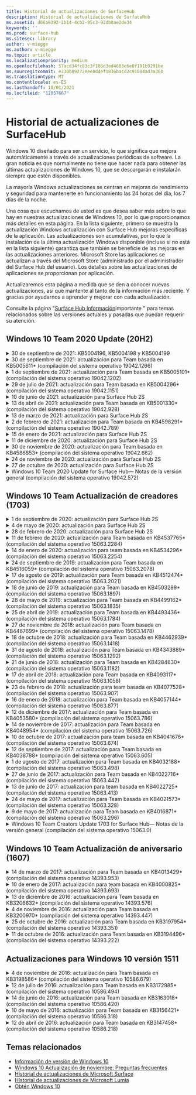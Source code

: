```yaml
---
title: Historial de actualizaciones de SurfaceHub
description: Historial de actualizaciones de SurfaceHub
ms.assetid: d66a9392-2b14-4cb2-95c3-92db0ae2de34
keywords: ''
ms.prod: surface-hub
ms.sitesec: library
author: v-miegge
ms.author: v-miegge
ms.topic: article
ms.localizationpriority: medium
ms.openlocfilehash: 57acd34fc83c3f186d3ed4683e6e0f191b9291be
ms.sourcegitcommit: e330b89272eee8d4ef1836bacd2c91084ad3a36b
ms.translationtype: MT
ms.contentlocale: es-ES
ms.lasthandoff: 10/01/2021
ms.locfileid: "12057667"
---
```

# <a name="surface-hub-update-history"></a>Historial de actualizaciones de SurfaceHub

Windows 10 diseñado para ser un servicio, lo que significa que mejora automáticamente a través de actualizaciones periódicas de software. La gran noticia es que normalmente no tiene que hacer nada para obtener las últimas actualizaciones de Windows 10, que se descargarán e instalarán siempre que estén disponibles.

La mayoría Windows actualizaciones se centran en mejoras de rendimiento y seguridad para mantenerte en funcionamiento las 24 horas del día, los 7 días de la noche.

Una cosa que escuchamos de usted es que desea saber más sobre lo que hay en nuestras actualizaciones de Windows 10, por lo que proporcionamos más detalles en esta página. En la lista siguiente, primero se muestra la actualización Windows actualización con Surface Hub mejoras específicas de la aplicación. Las actualizaciones son acumulativas, por lo que la instalación de la última actualización Windows disponible (incluso si no está en la lista siguiente) garantiza que también se beneficie de las mejoras en las actualizaciones anteriores. Microsoft Store las aplicaciones se actualizan a través del Microsoft Store (administrado por el administrador del Surface Hub del usuario). Los detalles sobre las actualizaciones de aplicaciones se proporcionan por aplicación.

Actualizaremos esta página a medida que se den a conocer nuevas actualizaciones, así que mantente al tanto de la información más reciente. Y gracias por ayudarnos a aprender y mejorar con cada actualización.

Consulte la página "[Surface Hub Información](https://support.microsoft.com/products/surface-devices/surface-hub)importante " para temas relacionados sobre las versiones actuales y pasadas que puedan requerir su atención.

## <a name="windows-10-team-2020-update-20h2"></a>Windows 10 Team 2020 Update (20H2)

<details>
<summary>30 de septiembre de 2021: KB5004196, KB5004198 y KB5004199</summary>

Estas actualizaciones de la Surface Hub entregan el cliente Teams room, el Teams del Centro de administración y el agente de salas de reuniones administradas. Las características clave se describen [en Teams Room en Surface Hub](surface-hub-teams-rooms.md).
 
Consulte la guía de [administración Surface Hub para](/surface-hub/) habilitar o deshabilitar las características y servicios del dispositivo.
</details>

<details>
<summary>30 de septiembre de 2021: actualización para Team basada en KB5005611* (compilación del sistema operativo 19042.1266)</summary>

Esta actualización a la Surface Hub incluye mejoras de calidad y correcciones de seguridad. Las actualizaciones clave de Surface Hub, que aún no se describen [en Windows 10 historial](https://support.microsoft.com/help/4581839/windows-10-update-history)de actualizaciones, incluyen:

* Reemplaza el modo de reunión 1 (Teams preferido/SfB disponible) por la funcionalidad del modo 2 (Teams solamente); cualquiera de las dos opciones puede usarse, pero ambas tienen el mismo efecto.

Consulte la guía de [administración Surface Hub para](/surface-hub/) habilitar o deshabilitar las características y servicios del dispositivo. *[KB5005611](https://support.microsoft.com/help/5005611)
</details>

<details>
<summary>1 de septiembre de 2021: actualización para Team basada en KB5005101* (compilación del sistema operativo 19042.1202)</summary>

Esta actualización a la Surface Hub incluye mejoras de calidad y correcciones de seguridad. Las actualizaciones clave de Surface Hub se describen [en Windows 10 Team 2020 Update 1](https://techcommunity.microsoft.com/t5/surface-it-pro-blog/windows-10-team-2020-update-1-released-to-all-surface-hubs/ba-p/2653503)y también incluyen lo siguiente:

* Mejora la confiabilidad de algunos escenarios de configuración de cuenta de dispositivo al usar un buzón de correo Exchange local.

Consulte la guía de [administración Surface Hub para](/surface-hub/) habilitar o deshabilitar las características y servicios del dispositivo. *[KB5005101](https://support.microsoft.com/help/5005101)
</details>

<details>
<summary>29 de julio de 2021: actualización para Team basada en KB5004296* (compilación del sistema operativo 19042.1151)</summary>

Esta actualización a la Surface Hub incluye mejoras de calidad y correcciones de seguridad. Las actualizaciones clave de Surface Hub, que aún no se describen [en Windows 10 historial](https://support.microsoft.com/help/4581839/windows-10-update-history)de actualizaciones, incluyen:

* Actualice a la característica "Recopilar registros" para incluir Windows de diagnóstico en formato csv.
* Corrección que garantiza que la limpieza de la sesión de finalización elimina completamente todos los datos relacionados con el servidor perimetral Chromium.
* Mejora algunos escenarios con Surface Hubs unidos a Azure AD cuando se usa Authenticator aplicación.

Consulte la guía de [administración Surface Hub para](/surface-hub/) habilitar o deshabilitar las características y servicios del dispositivo. *[KB5004296](https://support.microsoft.com/help/5004296)
</details>

<details>
<summary>10 de junio de 2021: actualización para Surface Hub 2S</summary>

Esta actualización es específica del Surface Hub 2S y proporciona las actualizaciones de controladores y firmware descritas a continuación:

* Actualización de UEFI de Surface: 694.3751.768.0
  * Aborda la vulnerabilidad de seguridad crítica y mejora la estabilidad del sistema.
* Actualización de firmware de Surface ME: 11.8.86.3877
  * Aborda la vulnerabilidad de seguridad crítica y mejora la estabilidad del sistema.
* Controlador de interfaz del motor de administración Intel(R): 2102.100.0.1044
  * Aborda la vulnerabilidad de seguridad crítica y mejora la estabilidad del sistema.
</details>

<details>
<summary>13 de abril de 2021: actualización para Team basada en KB5001330* (compilación del sistema operativo 19042.928)</summary>

Esta actualización a la Surface Hub incluye mejoras de calidad y correcciones de seguridad. Las actualizaciones clave de Surface Hub, que aún no se describen [en Windows 10 historial](https://support.microsoft.com/help/4581839/windows-10-update-history)de actualizaciones, incluyen:

* Resuelve un problema en el que algunos Surface Hub dispositivos solo instalaban actualizaciones de seguridad Windows mensuales, en lugar de todas Windows actualizaciones acumulativas.

Consulte la guía de [administración Surface Hub para](/surface-hub/) habilitar o deshabilitar las características y servicios del dispositivo. *[KB5001330](https://support.microsoft.com/help/5001330)
</details>

<details>
<summary>13 de marzo de 2021: actualización para Surface Hub 2S</summary>

Esta actualización es específica del Surface Hub 2S y proporciona las actualizaciones de controladores y firmware descritas a continuación:

* Controlador de Bluetooth Intel(R) - 22.30.0.4
  * Mejora la seguridad y estabilidad del sistema.
* Controlador de gráficos Intel(R): 27.20.100.8682
  * Mejora la seguridad y estabilidad del sistema.
* Controlador de Wi-Fi Intel(R) - 22.30.0.11
  * Mejora la seguridad y estabilidad del sistema.
</details>

<details>
<summary>2 de febrero de 2021: actualización para Team basada en KB4598291* (compilación del sistema operativo 19042.789)</summary>

Esta actualización a la Surface Hub incluye mejoras de calidad y correcciones de seguridad. Las actualizaciones clave de Surface Hub, que aún no se describen [en Windows 10 historial](https://support.microsoft.com/help/4581839/windows-10-update-history)de actualizaciones, incluyen:

* Corrección que permite que la sincronización de calendarios Exchange funcione cuando el UPN de la cuenta de dispositivo no es igual a su SMTP.
* Agrega capacidad para que los administradores deshabilite el uso de la autenticación moderna durante la sincronización de calendarios con Exchange.
* Garantiza que Surface Hub no se pida a los usuarios que escriban credenciales de proxy una vez habilitada la característica "Usar credenciales de cuenta de dispositivo".
* Resuelve un problema por el que Windows las comprobaciones de actualización de la Tienda y la Actualización nunca se completarían si se usase un proxy que requiere autenticación.
* Mejora la confiabilidad de la aplicación Conectar durante escenarios de ingesta por cable.

Consulte la guía de [administración Surface Hub para](/surface-hub/) habilitar o deshabilitar las características y servicios del dispositivo. *[KB4598291](https://support.microsoft.com/help/4598291)
</details>

<details>
<summary>15 de enero de 2021: actualización para Surface Hub 2S</summary>

Esta actualización es específica del Surface Hub 2S y proporciona las actualizaciones de controladores y firmware descritas a continuación:

* Actualización de firmware de Surface SMC: 3.93.139.0
* Actualización de UEFI de Surface: 694.3473.768.0
</details>

<details>
<summary>11 de diciembre de 2020: actualización para Surface Hub 2S</summary>

Esta actualización es específica del Surface Hub 2S y proporciona las actualizaciones de controladores y firmware descritas a continuación:

* Actualización de firmware de Surface SMC: 3.92.139.0
* Actualización de UEFI de Surface: 694.3447.768.0
</details>

<details>
<summary>30 de noviembre de 2020: actualización para Team basada en KB4586853* (compilación del sistema operativo 19042.662)</summary>

Esta actualización a la Surface Hub incluye mejoras de calidad y correcciones de seguridad. Las actualizaciones clave de Surface Hub, que aún no se describen [en Windows 10 historial](https://support.microsoft.com/help/4581839/windows-10-update-history)de actualizaciones, incluyen:

* Actualice a la página Configuración privacidad para proporcionar opciones adicionales.
* Resuelve un problema en el que las reuniones que ya se habían iniciado no se mostraron en la pantalla inicio/bienvenida.
* Resuelve un problema con la recuperación en la nube para configuraciones regionales que no son de EE. UU.
* Skype Empresarial
  * Mejora el rendimiento de audio direccional.
  * Se han reducido los sonidos de "pulsación de lápiz" al usar Pen durante Skype Empresarial llamadas.
* Mejora la confiabilidad al inscribirse en Windows Insider Program.
* Mejora la confiabilidad de Windows shell de equipo.

Consulte la guía de [administración Surface Hub para](/surface-hub/) habilitar o deshabilitar las características y servicios del dispositivo. *[KB4586853](https://support.microsoft.com/help/4586853)
</details>

<details>
<summary>24 de noviembre de 2020: actualización para Surface Hub 2S</summary>

Esta actualización es específica del Surface Hub 2S y proporciona las actualizaciones de controladores y firmware descritas a continuación:

* Actualización de firmware de Surface SMC: 3.91.139.0
  * Mejorar la confiabilidad de espera conectada.
* Actualización de firmware de Surface Touch: 3.91.139.0
  * Mejorar la respuesta táctil en espera conectada.
* Actualización de firmware de audio USB de Surface: 3.91.139.0
* Actualización de firmware del lápiz de Surface: 3.91.139.0
</details>

<details>
<summary>27 de octubre de 2020: actualización para Surface Hub 2S</summary>

Esta actualización es específica del Surface Hub 2S y proporciona las actualizaciones de controladores y firmware descritas a continuación:

* Actualización de firmware del agregador de Surface System : 4.14.139.0
* Actualización de UEFI de Surface: 694.3386.768.0
</details>

<details>
<summary>Windows 10 Team 2020 Update for Surface Hub— Notas de la versión general (compilación del sistema operativo 19042.572)</summary>

Esta actualización a la Surface Hub incluye mejoras de calidad y correcciones de seguridad. Las actualizaciones clave de Surface Hub, que aún no se describen en el historial de actualizaciones de [Windows 10,](https://support.microsoft.com/help/4581839/windows-10-update-history)se describen en la página " Novedades de[Windows 10 Team actualización de 2020".](/surface-hub/surface-hub-2020-update-whats-new)

Consulte la página "[Install Windows 10 Team 2020 Update](/surface-hub/surface-hub-2020-update)" para obtener más información sobre la disponibilidad de actualizaciones por región, método de distribución y tipo de dispositivo.
</details>

## <a name="windows-10-team-creators-update-1703"></a>Windows 10 Team Actualización de creadores (1703)

<details>
<summary>1 de septiembre de 2020: actualización para Surface Hub 2S</summary>

Esta actualización es específica del Surface Hub 2S y proporciona las actualizaciones de controladores y firmware descritas a continuación:

* Actualización de firmware de Surface SMC: 1.177.139.0
  * Mejora los escenarios de reparación de campos.
* Actualización de firmware ssd de Surface: 5.14.139.0
  * Mejora la estabilidad del sistema.
* Controlador de Surface Serial Hub: 9.40.139.0
  * Mejora la estabilidad del sistema.
</details>

<details>
<summary>4 de mayo de 2020: actualización para Surface Hub 2S</summary>

Esta actualización es específica del Surface Hub 2S y proporciona las actualizaciones de controladores y firmware descritas a continuación:

* Controlador de audio USB de Surface: 15.3.6.0
  * Mejora el rendimiento de audio direccional.
* Controlador de audio de pantalla Intel(R): 10.27.0.5
  * Mejora los escenarios de uso compartido de pantalla.
* Controlador de gráficos Intel(R): 26.20.100.7263
  * Mejora la estabilidad del sistema.
* Controlador de Surface System: 1.7.139.0
  * Mejora la estabilidad del sistema.
* Actualización de firmware de Surface SMC: 1.176.139.0
  * Mejora la estabilidad del sistema.
</details>

<details>
<summary>28 de febrero de 2020: actualización para Surface Hub 2S</summary>

Esta actualización es específica del Surface Hub 2S y proporciona las actualizaciones de controladores y firmware descritas a continuación:

* Controlador de integración de Surface: 13.46.139.0 
  * Mejora los escenarios de brillo de la pantalla.
* Controlador de interfaz del motor de administración Intel(R): 1914.12.0.1256
  * Mejora la estabilidad del sistema.
* Actualización de firmware de Surface SMC: 1.161.139.0
  * Mejora el rendimiento de la batería del lápiz.
* Actualización de UEFI de Surface: 694.2938.768.0
  * Mejora la estabilidad del sistema.
</details>

<details>
<summary>11 de febrero de 2020: actualización para Team basada en KB4537765* (compilación del sistema operativo 15063.2284)</summary>

Esta actualización a la Surface Hub incluye mejoras de calidad y correcciones de seguridad. Las actualizaciones clave de Surface Hub, que aún no se describen [en Windows 10 historial](https://support.microsoft.com/help/4018124/windows-10-update-history)de actualizaciones, incluyen:

* Resuelve un problema en el que otros participantes no pueden escuchar bien el Concentrador 2S durante Skype Empresarial llamadas.
* Mejora la confiabilidad de algunos escenarios de uso de árabe, hebreo y otros idiomas RTL en Surface Hub.

Consulte la guía de [administración Surface Hub para](/surface-hub/) habilitar o deshabilitar las características y servicios del dispositivo.
*[KB4537765](https://support.microsoft.com/help/4537765)
</details>

<details>
<summary>14 de enero de 2020: actualización para team basada en KB4534296* (compilación del sistema operativo 15063.2254)</summary>

Esta actualización a la Surface Hub incluye mejoras de calidad y correcciones de seguridad. Las actualizaciones clave de Surface Hub, que aún no se describen [en Windows 10 historial](https://support.microsoft.com/help/4018124/windows-10-update-history)de actualizaciones, incluyen:

* Se soluciona un problema con la colección de registros Microsoft Surface Hub 2S.

Consulte la guía de [administración Surface Hub para](/surface-hub/) habilitar o deshabilitar las características y servicios del dispositivo.
*[KB4534296](https://support.microsoft.com/help/4534296)
</details>

<details>
<summary>24 de septiembre de 2019: actualización para Team basada en KB4516059* (compilación del sistema operativo 15063.2078)</summary>

Esta actualización a la Surface Hub incluye mejoras de calidad y correcciones de seguridad. Las actualizaciones clave de Surface Hub, que aún no se describen [en Windows 10 historial](https://support.microsoft.com/help/4018124/windows-10-update-history)de actualizaciones, incluyen:

 * Actualice a Surface Hub página de recuperación Configuración 2S para reflejar con precisión las opciones de recuperación.
 * Actualiza a Surface Hub pantalla de bienvenida de 2S para mejorar la reconociblebilidad del dispositivo.
 * Se ha corregido un problema con el Windows del shell de equipo que se mostraba incorrectamente.
 * Se ha corregido un problema con la persistencia del diseño del menú Inicio cuando se configuraba mediante la directiva MDM.
 * Se ha corregido un problema Microsoft Edge que se produce al explorar algunos sitios web internos.
 * Se ha corregido un problema Skype Empresarial que se produce al presentar en modo de pantalla completa.

Consulte la guía de [administración Surface Hub para](/surface-hub/) habilitar o deshabilitar las características y servicios del dispositivo.
*[KB4503289](https://support.microsoft.com/help/4503289)
</details>

<details>
<summary>17 de agosto de 2019: actualización para Team basada en KB4512474* (compilación del sistema operativo 15063.2021)</summary>

Esta actualización a la Surface Hub incluye mejoras de calidad y correcciones de seguridad. Las actualizaciones clave de Surface Hub, que aún no se describen [en Windows 10 historial](https://support.microsoft.com/help/4018124/windows-10-update-history)de actualizaciones, incluyen:

 * Garantiza que la salida de vídeo en el concentrador 2S se ajuste de forma predeterminada al modo "Duplicado".
 * Mejora la confiabilidad de algunos escenarios de uso del idioma árabe en Surface Hub.

Consulte la guía de [administración Surface Hub para](/surface-hub/) habilitar o deshabilitar las características y servicios del dispositivo.
*[KB4503289](https://support.microsoft.com/help/4503289)
 </details>

<details>
<summary>18 de junio de 2019: actualización para Team basada en KB4503289* (compilación del sistema operativo 15063.1897)</summary>

Esta actualización a la Surface Hub incluye mejoras de calidad y correcciones de seguridad. Las actualizaciones clave de Surface Hub, que aún no se describen [en Windows 10 historial](https://support.microsoft.com/help/4018124/windows-10-update-history)de actualizaciones, incluyen:

* Se soluciona un problema que impide que un usuario inicie sesión en un Microsoft Surface Hub dispositivo con una Azure Active Directory cuenta. Este problema se produce porque una sesión anterior no finaló correctamente.
* Agrega compatibilidad con conexiones TLS 1.2 a proveedores de identidades y Exchange escenarios de configuración de cuentas de dispositivo.
* Correcciones para mejorar la confiabilidad de la aplicación de diagnóstico de hardware en el concentrador 2S. 
* Se corrige para mejorar la coherencia de la experiencia de configuración de primera ejecución en el concentrador 2S. 

Consulte la guía de [administración Surface Hub para](/surface-hub/) habilitar o deshabilitar las características y servicios del dispositivo.
*[KB4503289](https://support.microsoft.com/help/4503289)
</details>

<details>
<summary>28 de mayo de 2019: actualización para Team basada en KB4499162* (compilación del sistema operativo 15063.1835)</summary>

Esta actualización a la Surface Hub incluye mejoras de calidad y correcciones de seguridad. Las actualizaciones clave de Surface Hub, que aún no se describen [en Windows 10 historial](https://support.microsoft.com/help/4018124/windows-10-update-history)de actualizaciones, incluyen:

* Garantiza que Surface Hub no se pida a los usuarios que escriban credenciales de proxy una vez habilitada la característica "Usar credenciales de cuenta de dispositivo".
* Resuelve un problema en el que Skype las conexiones no se realizan de forma periódica porque el audio y el vídeo no usan el proxy correcto.
* Agrega compatibilidad con TLS 1.2 en Skype Empresarial.
* Resuelve un error de conexión SIP en el cliente Skype cuando el servidor Skype tiene TLS 1.0 o TLS 1.1 deshabilitado.

Consulte la guía de [administración Surface Hub para](/surface-hub/) habilitar o deshabilitar las características y servicios del dispositivo.
*[KB4499162](https://support.microsoft.com/help/4499162)
</details>

<details>
<summary>25 de abril de 2019: actualización para Team basada en KB4493436* (compilación del sistema operativo 15063.1784)</summary>

Esta actualización a la Surface Hub incluye mejoras de calidad y correcciones de seguridad. Las actualizaciones clave de Surface Hub, que aún no se describen [en Windows 10 historial](https://support.microsoft.com/help/4018124/windows-10-update-history)de actualizaciones, incluyen:

* Resuelve el problema de sincronización de vídeo y audio con algunos dispositivos USB que están conectados al Surface Hub.

Consulte la guía de [administración Surface Hub para](/surface-hub/) habilitar o deshabilitar las características y servicios del dispositivo.
*[KB4493436](https://support.microsoft.com/help/4493436)
</details>

<details>
<summary>27 de noviembre de 2018: actualización para Team basada en KB4467699* (compilación del sistema operativo 15063.1478)</summary>

Esta actualización a la Surface Hub incluye mejoras de calidad y correcciones de seguridad. Las actualizaciones clave de Surface Hub, que aún no se describen [en Windows 10 historial](https://support.microsoft.com/help/4018124/windows-10-update-history)de actualizaciones, incluyen:

* Se soluciona un problema que impide que algunos usuarios Signing-In a "Mis reuniones y archivos".

Consulte la guía de [administración Surface Hub para](/surface-hub/) habilitar o deshabilitar las características y servicios del dispositivo.
*[KBKB4467699](https://support.microsoft.com/help/KB4467699)
</details>

<details>
<summary>18 de octubre de 2018: actualización para Team basada en KB4462939* (compilación del sistema operativo 15063.1418)</summary>

Esta actualización a la Surface Hub incluye mejoras de calidad y correcciones de seguridad. Las actualizaciones clave de Surface Hub, que aún no se describen [en Windows 10 historial](https://support.microsoft.com/help/4018124/windows-10-update-history)de actualizaciones, incluyen:

* Skype Empresarial correcciones: 
  * Resuelve un Skype Empresarial de conexión cuando se reanuda desde el estado de suspensión
  * Resuelve Skype Empresarial de conexión de red cuando el dispositivo está conectado a Internet
  * Resuelve Skype Empresarial bloqueo al buscar usuarios desde el directorio
* Resuelve el problema en el que el concentrador notifica erróneamente "Sin conexión a Internet" en entornos de proxy de empresa.
* Se implementó una característica que permite a los clientes participar en una nueva experiencia de pizarra.

Consulte la guía de [administración Surface Hub para](/surface-hub/) habilitar o deshabilitar las características y servicios del dispositivo.
*[KB4462939](https://support.microsoft.com/help/4462939)
</details>

<details>
<summary>31 de agosto de 2018: actualización para Team basada en KB4343889* (compilación del sistema operativo 15063.1292)</summary>

Esta actualización a la Surface Hub incluye mejoras de calidad y correcciones de seguridad. Las actualizaciones clave de Surface Hub, que aún no se describen [en Windows 10 historial](https://support.microsoft.com/help/4018124/windows-10-update-history)de actualizaciones, incluyen:

* Agrega compatibilidad con Microsoft Teams
* Resuelve el problema de administración de tareas con el registro de Intune
* Permite a los administradores deshabilitar los servicios de mensajería instantánea y correo electrónico para el concentrador
* Correcciones de errores adicionales y mejoras de confiabilidad para la Surface Hub Skype Empresarial app

Consulte la guía de [administración Surface Hub para](/surface-hub/) habilitar o deshabilitar las características y servicios del dispositivo.
*[KB4343889](https://support.microsoft.com/help/4343889)
</details>

<details>
<summary>21 de junio de 2018: actualización para Team basada en KB4284830* (compilación del sistema operativo 15063.1182)</summary>

Esta actualización a la Surface Hub incluye mejoras de calidad y correcciones de seguridad. Las actualizaciones clave de Surface Hub, que aún no se describen [en Windows 10 historial](https://support.microsoft.com/help/4018124/windows-10-update-history)de actualizaciones, incluyen:

* Cambio de telemetría en compatibilidad con los requisitos del RGPD en EMEA

Consulte la guía de [administración Surface Hub para](/surface-hub/) habilitar o deshabilitar las características y servicios del dispositivo.
*[KB4284830](https://support.microsoft.com/help/KB4284830)
</details>

<details>
<summary>17 de abril de 2018: actualización para Team basada en KB4093117* (compilación del sistema operativo 15063.1058)</summary>

Esta actualización a la Surface Hub incluye mejoras de calidad y correcciones de seguridad. Las actualizaciones clave de Surface Hub, que aún no se describen [en Windows 10 historial](https://support.microsoft.com/help/4018124/windows-10-update-history)de actualizaciones, incluyen:

* Resuelve un problema de proyección por cable
* Habilita la actualización masiva para determinadas directivas mdm (administración de dispositivos móviles)
* Resuelve el problema del marcador telefónico con llamadas internacionales
* Soluciona el problema de resolución de imágenes cuando 2 Surface Hubs se unen a la misma reunión
* Resuelve el error de administración de certificados OMS (Operations Management Suite)
* Se soluciona un problema de seguridad al limpiar al final de una sesión
* Se Miracast problema, cuando Surface Hub se especifica a los canales 149 a 165
  * Los canales 149 a 165 seguirán siendo inutilizables en Europa, Japón o Israel debido a las normativas gubernamentales regionales

Consulte la guía de [administración Surface Hub para](/surface-hub/) habilitar o deshabilitar las características y servicios del dispositivo.
*[KB4093117](https://support.microsoft.com/help/4093117)
</details>

<details>
<summary>23 de febrero de 2018: actualización para team basada en KB4077528* (compilación del sistema operativo 15063.907)</summary>

Esta actualización a la Surface Hub incluye mejoras de calidad y correcciones de seguridad. Las actualizaciones clave de Surface Hub, que aún no se describen [en Windows 10 historial](https://support.microsoft.com/help/4018124/windows-10-update-history)de actualizaciones, incluyen:

* Se ha resuelto un problema en el que la configuración de MDM no se aplicaba correctamente
* Proceso de limpieza mejorado

Consulte la guía de [administración Surface Hub para](/surface-hub/) habilitar o deshabilitar las características y servicios del dispositivo.
*[KB4077528](https://support.microsoft.com/help/4077528)
</details>

<details>
<summary>16 de enero de 2018: actualización para Team basada en KB4057144* (compilación del sistema operativo 15063.877)</summary>

Esta actualización a la Surface Hub incluye mejoras de calidad y correcciones de seguridad. Las actualizaciones clave de Surface Hub, que aún no se describen [en Windows 10 historial](https://support.microsoft.com/help/4018124/windows-10-update-history)de actualizaciones, incluyen:

* Agrega capacidad para administrar el diseño de icono menú Inicio a través de MDM
* Corrección de errores de MDM en la configuración de rotación de contraseñas

Consulte la guía de [administración Surface Hub para](/surface-hub/) habilitar o deshabilitar las características y servicios del dispositivo.
*[KB4057144](https://support.microsoft.com/help/4057144)
</details>

<details>
<summary>12 de diciembre de 2017: actualización para Team basada en KB4053580* (compilación del sistema operativo 15063.786)</summary>

Esta actualización a la Surface Hub incluye mejoras de calidad y correcciones de seguridad. Las actualizaciones clave de Surface Hub, que aún no se describen [en Windows 10 historial](https://support.microsoft.com/help/4018124/windows-10-update-history)de actualizaciones, incluyen:

* Resuelve los destellos de vídeo de la cámara (desgarros o parpadeos) durante Skype Empresarial llamadas
* Resuelve el problema de id. ssd del Centro de notificaciones

Consulte la guía de [administración Surface Hub para](/surface-hub/) habilitar o deshabilitar las características y servicios del dispositivo.
*[KB4053580](https://support.microsoft.com/help/4053580)
</details>

<details>
<summary>14 de noviembre de 2017: actualización para Team basada en KB4048954* (compilación del sistema operativo 15063.726)</summary>

Esta actualización a la Surface Hub incluye mejoras de calidad y correcciones de seguridad. Las actualizaciones clave de Surface Hub, que aún no se describen [en Windows 10 historial](https://support.microsoft.com/help/4018124/windows-10-update-history)de actualizaciones, incluyen:

* Actualización de características que permite a los clientes habilitar la autenticación de red cableada 802.1x con la directiva MDM.
* Una actualización de características que permite a los usuarios seleccionar dinámicamente una aplicación de su elección al abrir un archivo.
* Corrección que garantiza que la limpieza de la sesión final elimina completamente todas las conexiones entre la cuenta del usuario y el dispositivo.
* Corrección de rendimiento que mejora el tiempo de limpieza, así como Miracast tiempo de conexión.
* Presenta el uso de autenticación fácil durante reuniones ad hoc.
* Corrección que garantiza que los componentes de servicio usen el mismo proxy configurado en todo el dispositivo.
* Reduce y protege de forma más exhaustiva la telemetría que transmite el dispositivo, lo que reduce el uso del ancho de banda.
* Habilita una característica que permite a los usuarios proporcionar comentarios a Microsoft una vez que finaliza una reunión.

Consulte la guía de [administración Surface Hub para](/surface-hub/) habilitar o deshabilitar las características y servicios del dispositivo.
*[KB4048954](https://support.microsoft.com/help/4048954)
</details>

<details>
<summary>10 de octubre de 2017: actualización para team basada en KB4041676* (compilación del sistema operativo 15063.674)</summary>

Esta actualización a la Surface Hub incluye mejoras de calidad y correcciones de seguridad. Las actualizaciones clave de Surface Hub, que aún no se describen [en Windows 10 historial](https://support.microsoft.com/help/4018124/windows-10-update-history)de actualizaciones, incluyen:

* Skype Empresarial
  * Resuelve el problema que requería un reinicio del dispositivo al reanudarse desde el estado de suspensión.
  * Corrige un problema en el que los contactos externos no se resolvía Skype cuenta de Online Hub.
* PowerPoint
  * Corrige un problema en el que algunas PowerPoint presentaciones no se proyectan en el concentrador.
* General
  * Se soluciona un problema por el que el administrador del sistema no podía deshabilitar el puerto USB.

*[KB4041676](https://support.microsoft.com/help/4041676)
</details>

<details>
<summary>12 de septiembre de 2017: actualización para Team basada en KB4038788* (compilación del sistema operativo 15063.605) </summary>

Esta actualización a la Surface Hub incluye mejoras de calidad y correcciones de seguridad. Las actualizaciones clave de Surface Hub, que aún no se describen [en Windows 10 historial](https://support.microsoft.com/help/4018124/windows-10-update-history)de actualizaciones, incluyen:

* Seguridad
  * Resuelve el problema con Bitlocker cuando el dispositivo se reactiva del modo de suspensión.
* General
  * Reduce la frecuencia y la cantidad de telemetría de estado del dispositivo, lo que mejora el rendimiento del sistema.
  * Corrige un problema que impedía que el dispositivo recopilara registros del sistema.

*[KB4038788](https://support.microsoft.com/help/4038788)
</details>

<details>
<summary>1 de agosto de 2017: actualización para Team basada en KB4032188* (compilación del sistema operativo 15063.498)</summary>

* Skype Empresarial 
  * Resuelve Skype Empresarial Sign-In problema, que requiere reintentar o reiniciar el sistema.
  * Resuelve el Skype Empresarial de reunión que se muestra incorrectamente.
  * Correcciones para mejorar la Surface Hub Skype Empresarial fiabilidad.

*[KB4032188](https://support.microsoft.com/help/4032188)
</details>

<details>
<summary>27 de junio de 2017: actualización para Team basada en KB4022716* (compilación del sistema operativo 15063.442)</summary>

Esta actualización a la Surface Hub incluye mejoras de calidad y correcciones de seguridad. Las actualizaciones clave de Surface Hub, que aún no se describen [en Windows 10 historial](https://support.microsoft.com/help/4018124/windows-10-update-history)de actualizaciones, incluyen:

* Los controladores DE NVIDIA de dirección se bloquean y pueden requerir que el Surface Hub de 84" se apague, lo que requiere un reinicio manual.
* Se ha resuelto un problema por el que algunas aplicaciones no se inician en un Surface Hub de 84 Surface Hub.

*[KB4022716](https://support.microsoft.com/help/4022716)
</details>

<details>
<summary>13 de junio de 2017: actualización para team basada en KB4022725* (compilación del sistema operativo 15063.413)</summary>

Esta actualización a la Surface Hub incluye mejoras de calidad y correcciones de seguridad. Las actualizaciones clave de Surface Hub, que aún no se describen [en Windows 10 historial](https://support.microsoft.com/help/4018124/windows-10-update-history)de actualizaciones, incluyen:

* General
  * Problemas resueltos de colocación de lápiz con lápices
  * Se ha resuelto un problema que causaba tiempo prolongado para la reunión de "limpieza"

*[KB4022725](https://support.microsoft.com/help/4022725)
</details>

<details>
<summary>24 de mayo de 2017: actualización para Team basada en KB4021573* (compilación del sistema operativo 15063.328)</summary>

Esta actualización a la Surface Hub incluye mejoras de calidad y correcciones de seguridad. Las actualizaciones clave de Surface Hub, que aún no se describen [en Windows 10 historial](https://support.microsoft.com/help/4018124/windows-10-update-history)de actualizaciones, incluyen:

* General
  * Se ha resuelto el problema con la retención de configuración de proxy durante el problema de actualización

*[KB4021573](https://support.microsoft.com/help/4021573)
</details>

<details>
<summary>9 de mayo de 2017: actualización para Team basada en KB4016871* (compilación del sistema operativo 15063.296)</summary>

Esta actualización a la Surface Hub incluye mejoras de calidad y correcciones de seguridad. Las actualizaciones clave de Surface Hub, que aún no se describen [en Windows 10 historial](https://support.microsoft.com/help/4018124/windows-10-update-history)de actualizaciones, incluyen:

* General
  * Se ha corregido el problema del ciclo de suspensión y vigilia
  * Resueltos varios problemas de restablecimiento y recuperación
  * Se ha corregido el problema de la pestaña Historial de actualizaciones
  * Resuelto Miracast de inicio de servicio
* Aplicaciones
  * Error de actualización del paquete de aplicación fijo

*[KB4016871](https://support.microsoft.com/help/4016871)
</details>

<details>
<summary>Windows 10 Team Creators Update 1703 for Surface Hub— Notas de la versión general (compilación del sistema operativo 15063.0)</summary>

Esta actualización a la Surface Hub incluye mejoras de calidad y correcciones de seguridad. Las actualizaciones clave de Surface Hub, que aún no se describen [en Windows 10 historial](https://support.microsoft.com/help/4018124/windows-10-update-history)de actualizaciones, incluyen:

* Evolución de la experiencia de pantalla grande 
  * Se ha mejorado el carrusel de la reunión en Inicio y bienvenida
  * Unirse a reuniones y finalizar la sesión directamente desde el menú Inicio
  * Las aplicaciones pueden usar más de la pantalla durante una sesión
  * Controles Skype simplificados
  * Mecanismos mejorados para proporcionar comentarios
* Acceso a Mi contenido personal*
  * Inicio de sesión único personal desde Inicio o inicio de sesión
  * Unirse a reuniones y finalizar la sesión directamente desde el menú Inicio
  * Acceder a archivos personales a OneDrive para la Empresa directamente desde Inicio
  * Inicio de sesión de asistente rellenado previamente
  * Flujos de autenticación simplificados con la aplicación "Authenticator" **
* Administración & implementación 
  * Experiencia OOBE simplificada a través del aprovisionamiento masivo
  * Servicio de recuperación de dispositivos basado en la nube
  * Enterprise de certificados de cliente
  * Compatibilidad con credenciales de proxy mejoradas
  * Compatibilidad con la configuración de calidad Skype de servicio (QoS) agregada y /mejorada
  * Se agregó la capacidad de establecer el volumen de dispositivo predeterminado en Configuración
  * Compatibilidad con MDM mejorada para Surface Hub [configuración](/surface-hub/remote-surface-hub-management)
* Seguridad mejorada 
  * Se agregó la capacidad de restringir unidades USB solo a BitLocker
  * Se ha agregado la capacidad de deshabilitar puertos USB a través de MDM
  * Se ha agregado la capacidad de deshabilitar la funcionalidad "Reanudar sesión" en tiempo de espera
  * Adición de compatibilidad con cable 802.1x
* Audio y proyección
  * Mejoras de "altavoz humano" de Audio Dolby
  * Se han reducido los sonidos de "pulsación de lápiz" al usar El lápiz Skype Empresarial llamadas
  * Se agregó compatibilidad con conexiones Miracast infraestructura
* Correcciones de confiabilidad y rendimiento
  * Resueltos varios problemas de restablecimiento y recuperación
  * Se Surface Hub Exchange de autenticación al usar certificados de cliente
  * Mejora de Wi-Fi de red y estabilidad de credenciales
  * Se Miracast problemas de reproducción y sincronización de audio durante la reproducción de vídeo
  * Configuración incluida para deshabilitar el comportamiento de la conexión automática

*La característica de inicio de sesión único requiere el uso de Office365 y OneDrive para la Empresa **Consulte la Guía de administración para obtener información sobre los requisitos de servicio

</details>

## <a name="windows-10-team-anniversary-update-1607"></a>Windows 10 Team Actualización de aniversario (1607)

<details>
<summary>14 de marzo de 2017: actualización para Team basada en KB4013429* (compilación del sistema operativo 14393.953)</summary>

Esta actualización a la Surface Hub incluye mejoras de calidad y correcciones de seguridad. Las actualizaciones clave de Surface Hub, que aún no se describen [en Windows 10 historial](https://support.microsoft.com/help/4018124/windows-10-update-history)de actualizaciones, incluyen:

* General
  * Corrección de seguridad del Explorador de archivos para impedir la navegación a ubicaciones de archivos restringidas
* Skype Empresarial
  * Corrección para solucionar la latencia durante el uso compartido de pantalla basado en Escritorio remoto

*[KB4013429](https://support.microsoft.com/help/4013429)
</details>

<details>
<summary>10 de enero de 2017: actualización para team basada en KB4000825* (compilación del sistema operativo 14393.693)</summary>

Esta actualización a la Surface Hub incluye mejoras de calidad y correcciones de seguridad. Las actualizaciones clave de Surface Hub, que aún no se describen [en Windows 10 historial](https://support.microsoft.com/help/4018124/windows-10-update-history)de actualizaciones, incluyen:

* Selección habilitada de diseños de teclado 106/109 para su uso con teclados físicos japoneses

*[KB4000825](https://support.microsoft.com/help/4000825)
</details>

<details>
<summary>13 de diciembre de 2016: actualización para Team basada en KB3206632* (compilación del sistema operativo 14393.576)</summary>

Esta actualización a la Surface Hub incluye mejoras de calidad y correcciones de seguridad. Las actualizaciones clave de Surface Hub, que aún no se describen [en Windows 10 historial](https://support.microsoft.com/help/4018124/windows-10-update-history)de actualizaciones, incluyen:

* Resuelve el problema de distorsión de audio de conexión cableada

*[KB3206632](https://support.microsoft.com/help/3206632)
</details>

<details>
<summary>4 de noviembre de 2016: actualización para Team basada en KB3200970* (compilación del sistema operativo 14393.447)</summary>

Esta actualización de la actualización Windows 10 Team aniversario (versión 1607) para Surface Hub mejoras de calidad y correcciones de seguridad. Las actualizaciones clave de Surface Hub, que aún no se describen [en Windows 10 historial](https://support.microsoft.com/help/4018124/windows-10-update-history)de actualizaciones, incluyen:

* Skype Empresarial correcciones de errores para mejorar la confiabilidad

*[KB3200970](https://support.microsoft.com/help/3200970)
</details>

<details>
<summary>25 de octubre de 2016: actualización para Team basada en KB3197954* (compilación del sistema operativo 14393.351)</summary>

Esta actualización a la Surface Hub incluye mejoras de calidad y correcciones de seguridad. Las actualizaciones clave de Surface Hub, que aún no se describen [en Windows 10 historial](https://support.microsoft.com/help/4018124/windows-10-update-history)de actualizaciones, incluyen:

* Habilitar la nueva característica de suspensión en el sistema operativo y bios para reducir el consumo de energía del Surface Hub y mejorar su confiabilidad a largo plazo
* General
  * Resuelve escenarios en los que el teclado en pantalla a veces no aparecería
  * Resuelve el turno de aplicaciones de pizarra que se produce ocasionalmente al abrir una reunión programada
  * Resuelve el problema que impedía a los administradores cambiar la contraseña del administrador local, después de restablecer el dispositivo
  * BIOS change resolving issue with status bar tracking during device Reset
  * Actualización de UEFI para resolver problemas de encendido

*[KB3197954](https://support.microsoft.com/help/3197954)
</details>

<details>
<summary>11 de octubre de 2016: actualización para Team basada en KB3194496* (compilación del sistema operativo 14393.222)</summary>

Esta actualización lleva la actualización de aniversario Windows 10 Team a Surface Hub e incluye mejoras de calidad y correcciones de seguridad. (El dispositivo se va a Windows 10 versión 1607 después de instalarlo). Las actualizaciones clave de Surface Hub, que aún no se describen [en Windows 10 historial](https://support.microsoft.com/help/4018124/windows-10-update-history)de actualizaciones, incluyen:

* Skype Empresarial
  * Mejoras de rendimiento al unirse a reuniones, incluidos los problemas al unirse a una reunión con cuentas federadas
  * Compatibilidad con uso compartido de pantalla basado en vídeo (VBSS) ahora disponible Skype Empresarial para Surface Hub
  * Desconexión resuelta después de 5 minutos de problema de tiempo de inactividad
  * Resuelto Skype de uso compartido de pantalla de concentrador a concentrador
  * Mejoras en Skype vídeo, incluidos:
    * Pérdida de vídeo durante la reunión con varios presentadores de vídeo
    * Recorte de vídeo durante las llamadas
    * Vídeo de llamada saliente que no se muestra para otros participantes
  * Se ha corregido un problema con el error de inicio de sesión de UPN
  * Se ha corregido el problema con el panel de marcado durante el uso de llamadas del Protocolo de inicio de sesión (SIP)
* Pizarra
  * El usuario ahora puede guardar y recuperar sesiones de pizarra OneDrive servicio en línea (a través de la funcionalidad Compartir)
  * Se ha mejorado el inicio de whiteboard al quitar el lápiz del dock
* Aplicaciones
  * Aplicación de OneDrive preinstalada, para obtener acceso a los archivos personales y de trabajo
  * Aplicación de Fotos preinstalada, para ver fotos y vídeo
  * Aplicación PowerBI preinstalada para ver paneles
  * Las Office de texto (Word, Excel, PowerPoint) están habilitadas para entrada de lápiz
  * Edge on Surface Hub ahora admite sitios web basados en Flash
* General
  * Selección de dispositivos de audio habilitada (para surface hubs conectados con dispositivos de audio externos)
  * Compatibilidad habilitada para HDCP en el conector de salida displayPort
  * Cambios en la interfaz de usuario del sistema en la configuración de optimización de facilidad de uso (consulte Guías de [usuario y administrador](https://www.microsoft.com/surface/support/surface-hub) para obtener más información)
  * Correcciones de errores y optimizaciones de rendimiento para acelerar el Azure Active Directory de inicio de sesión
  * Tiempo significativamente mejorado necesario para restablecer y restaurar Surface Hub
  * Windows Defender La interfaz de usuario se ha agregado dentro de la configuración
  * Toque de experiencia de usuario mejorado para iniciar
  * Compatibilidad habilitada para una proyección inalámbrica superior a 1080p mediante Miracast, en dispositivos compatibles
  * Resueltos los estados de notificación falsas "No hay conexión a Internet" y "Las citas pueden estar des actualizadas" desde el inicio
  * Confiabilidad mejorada del teclado en pantalla
  * Compatibilidad adicional para crear paquetes de Surface Hub de aprovisionamiento con Windows Imaging & Configuration Designer (ICD) y una solución de supervisión Surface Hub en Operations Management Suite (OMS)

*[KB3194496](https://support.microsoft.com/help/3194496)
</details>

## <a name="updates-for-windows-10-version-1511"></a>Actualizaciones para Windows 10 versión 1511

<details>
<summary>4 de noviembre de 2016: actualización para Team basada en KB3198586* (compilación del sistema operativo 10586.679)</summary>

Esta actualización del Windows 10 Team (versión 1511) a Surface Hub incluye mejoras de calidad y correcciones de seguridad que se describen [en Windows 10 historial de actualizaciones.](https://support.microsoft.com/help/4018124/windows-10-update-history) Esta actualización no Surface Hub elementos específicos.

*[KB3198586](https://support.microsoft.com/help/3198586)
</details>

<details>
<summary>12 de julio de 2016: actualización para Team basada en KB3172985* (compilación del sistema operativo 10586.494)</summary>

Esta actualización incluye mejoras de calidad y correcciones de seguridad. No se han introducido nuevas características del sistema operativo en esta actualización. Los cambios clave específicos de la Surface Hub (los que aún no se incluyen en el historial de actualizaciones de [Windows 10](https://support.microsoft.com/help/4018124/windows-10-update-history)), incluyen:

* Se ha corregido un problema que causaba Windows bloqueos del sistema
* Se ha corregido un problema que provocaba bloqueos perimetrales repetidos
* Se ha corregido un problema que causaba bloqueos en el servicio de apagado previo
* Se ha corregido un problema por el que algunos datos de la aplicación no se quitaron correctamente después de una sesión
* Controlador NFC Broadcom actualizado para mejorar el rendimiento de NFC
* Controlador de Wi-Fi de Marvell actualizado para mejorar Miracast rendimiento
* Controlador de Nvidia actualizado para corregir un error de presentación en el que los dispositivos Surface Hub de 84" muestran contenido difuso o oscuro
* Se Skype Empresarial problemas de Skype Empresarial, incluidos: 
  * Problema que provocó Skype Empresarial desconectar durante las reuniones
  * Problema en el que los usuarios no pudieron unirse a reuniones cuando el organizador de la reunión estaba en una configuración federada
  * Habilitar Skype Empresarial uso compartido de aplicaciones
  * Problema que causó Skype bloqueos de la aplicación
* Se agregó un mensaje en "Configuración" para informar a los usuarios de que el sistema operativo puede dañarse si se interrumpe el restablecimiento del dispositivo antes de finalizar

*[KB3172985](https://support.microsoft.com/help/3172985)
</details>

<details>
<summary>14 de junio de 2016: actualización para Team basada en KB3163018* (compilación del sistema operativo 10586.420)</summary>

Esta actualización a la Surface Hub incluye mejoras de calidad y correcciones de seguridad. No se han introducido nuevas características del sistema operativo en esta actualización. Las actualizaciones clave de Surface Hub, que aún no se describen [en Windows 10 historial](https://support.microsoft.com/help/4018124/windows-10-update-history)de actualizaciones, incluyen:

* Versión restringida. Consulte 12 de julio de 2016: [KB3172985](https://support.microsoft.com/en-us/help/3172985) (compilación del sistema operativo 10586.494) para obtener Surface Hub detalles de paquete específicos

*[KB3163018](https://support.microsoft.com/help/3163018)
</details>

<details>
<summary>10 de mayo de 2016: actualización para Team basada en KB3156421* (compilación del sistema operativo 10586.318)</summary>

Esta actualización a la Surface Hub incluye mejoras de calidad y correcciones de seguridad. No se han introducido nuevas características del sistema operativo en esta actualización. Las actualizaciones clave de Surface Hub, que aún no se describen [en Windows 10 historial](https://support.microsoft.com/help/4018124/windows-10-update-history)de actualizaciones, incluyen:

* Se ha corregido un problema que impedía la instalación de determinadas aplicaciones de la Tienda (OneDrive)
* Se ha corregido un problema que provocaba que la entrada táctil dejara de responder en las aplicaciones

*[KB3156421](https://support.microsoft.com/help/3156421)
</details>

<details>
<summary>12 de abril de 2016: actualización para Team basada en KB3147458* (compilación del sistema operativo 10586.218)</summary>

Esta actualización a la Surface Hub incluye mejoras de calidad y correcciones de seguridad. No se han introducido nuevas características del sistema operativo en esta actualización. Las actualizaciones clave de Surface Hub, que aún no se describen [en Windows 10 historial](https://support.microsoft.com/help/4018124/windows-10-update-history)de actualizaciones, incluyen:

* Se ha corregido un problema por el que el nivel de volumen no se restablece correctamente entre sesiones

*[KB3147458](https://support.microsoft.com/help/3147458)
</details>

## <a name="related-topics"></a>Temas relacionados

* [Información de versión de Windows 10](https://go.microsoft.com/fwlink/p/?LinkId=724328)
* [Windows 10 Actualización de noviembre: Preguntas frecuentes](https://windows.microsoft.com/windows-10/windows-update-faq)
* [Historial de actualizaciones de Microsoft Surface](https://go.microsoft.com/fwlink/p/?LinkId=724327)
* [Historial de actualizaciones de Microsoft Lumia](https://go.microsoft.com/fwlink/p/?LinkId=785968)
* [Obtén Windows 10](https://go.microsoft.com/fwlink/p/?LinkId=616447)
